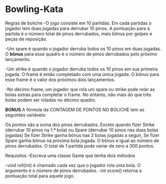 # Bowling-Kata
 
Regras de boliche
-O jogo consiste em 10 partidas. Em cada partidas o jogador tem duas jogadas para derrubar 10 pinos. A pontuação para a partida é o número total de pinos derrubados, mais bônus por golpes e peças de reposição.

-Um spare é quando o jogador derruba todos os 10 pinos em duas jogadas. O **bônus** para esse quadro é o número de pinos derrubados pelo próximo lançamento.

-Um strike é ​​quando o jogador derruba todos os 10 pinos em sua primeira jogada. O frame é então completado com uma única jogada. O bônus para esse frame é o valor dos próximos dois lançamentos.

-No décimo frame, um jogador que rola um spare ou strike pode rolar as bolas extras para completar o frame. No entanto, não mais do que três bolas podem ser roladas no décimo quadro.


**BONUS**
A fórmula da CONTAGEM DE PONTOS NO BOLICHE tem as seguintes variáveis:

Os pontos são a soma dos pinos derrubados.
Exceto quando fizer Strike (derrubar 10 pinos na 1.ª bola)
ou Spare (derrubar 10 pinos nas duas bolas jogadas)
Se fizer Strike ganha bônus nas 2 bolas jogadas a seguir,
Se fizer Spare ganha bônus na próxima bola jogada.
O bônus é igual ao número de pinos derrubados.
O total de 1 partida pode variar de zero a 300 pontos.



Requisitos
-Escreva uma classe Game que tenha dois métodos

-void roll(int) é chamado cada vez que o jogador rola uma bola. O argumento é o número de pinos derrubados.
-int score() retorna a pontuação total para aquele jogo.